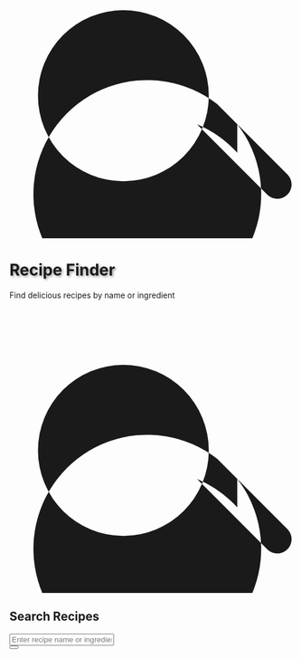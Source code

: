 <!DOCTYPE html>
<html lang="en">
<head>
  <meta charset="UTF-8" />
  <meta name="viewport" content="width=device-width, initial-scale=1.0" />
  <title>Recipe Finder</title>
  <link href="https://cdn.jsdelivr.net/npm/tailwindcss@2.2.19/dist/tailwind.min.css" rel="stylesheet">
  <style>
    .text-shadow {
      text-shadow: 2px 2px 4px rgba(0, 0, 0, 0.4);
    }
  </style>
</head>
<body class="min-h-screen flex items-center justify-center bg-gradient-to-r from-pink-500 to-pink-300">
  <div class="text-center px-4">
    <div class="flex items-center justify-center mb-4">
      <svg class="w-8 h-8 text-white" fill="currentColor" viewBox="0 0 20 20">
        <path fill-rule="evenodd" d="M8 4a6 6 0 100 12A6 6 0 008 4zm8 8a8 8 0 11-1.414-1.414l4.95 
          4.95a1 1 0 01-1.414 1.414l-4.95-4.95A8 8 0 0116 14z" clip-rule="evenodd"/>
      </svg>
      <h1 class="text-white text-4xl font-bold ml-2 text-shadow">Recipe Finder</h1>
    </div>
    <p class="text-white text-lg mb-6">Find delicious recipes by name or ingredient</p>
    <div class="bg-white p-6 rounded-lg shadow-lg w-full max-w-xl mx-auto">
      <div class="flex items-center mb-4">
        <svg class="w-5 h-5 text-pink-500 mr-2" fill="currentColor" viewBox="0 0 20 20">
          <path fill-rule="evenodd" d="M8 4a6 6 0 100 12A6 6 0 008 4zm8 8a8 8 0 11-1.414-1.414l4.95 
            4.95a1 1 0 01-1.414 1.414l-4.95-4.95A8 8 0 0116 14z" clip-rule="evenodd"/>
        </svg>
        <h2 class="text-lg font-semibold text-gray-800">Search Recipes</h2>
      </div>
      <input id="ingredientInput" type="text" placeholder="Enter recipe name or ingredient..."
        class="w-full border border-pink-300 p-4 rounded-lg text-lg focus:ring-2 focus:ring-pink-400 focus:outline-none" />
      <div class="mt-4 text-right">
        <button id="searchButton" class="bg-pink-500 hover:bg-pink-600 text-white p-2 rounded-lg focus:ring-2 focus:ring-pink-400">
          <svg class="w-5 h-5 inline" fill="currentColor" viewBox="0 0 20 20">
            <path fill-rule="evenodd" d="M8 4a6 6 0 100 12A6 6 0 008 4zm8 8a8 8 0 11-1.414-1.414l4.95 
              4.95a1 1 0 01-1.414 1.414l-4.95-4.95A8 8 0 0116 14z" clip-rule="evenodd"/>
          </svg>
        </button>
      </div>
    </div>
  </div>

  <script>
    const input = document.getElementById('ingredientInput');
    const button = document.getElementById('searchButton');

    async function searchRecipes() {
      const query = input.value.trim();
      if (!query) return;

      const previous = document.getElementById('results');
      if (previous) previous.remove();

      const resultsDiv = document.createElement('div');
      resultsDiv.className = "mt-6 text-left text-gray-700";
      resultsDiv.id = "results";

      const container = document.querySelector('.bg-white');
      container.appendChild(resultsDiv);

       
      const nameResponse = await fetch(`https://www.themealdb.com/api/json/v1/1/search.php?s=${query}`);
      const nameData = await nameResponse.json();

      if (nameData.meals) {
        resultsDiv.innerHTML = '<h3 class="text-xl font-semibold mb-4">Recipes Found:</h3>';
        for (const meal of nameData.meals.slice(0, 3)) {
          resultsDiv.innerHTML += `
            <div class="mb-6 p-4 border rounded-lg bg-pink-50 shadow">
              <h4 class="text-lg font-bold mb-2">${meal.strMeal}</h4>
              <img src="${meal.strMealThumb}" alt="${meal.strMeal}" class="w-full h-48 object-cover rounded mb-3">
              <p class="mb-2 text-sm">${meal.strInstructions.substring(0, 200)}...</p>
              <a href="${meal.strSource || `https://www.themealdb.com/meal.php?m=${meal.idMeal}`}" target="_blank"
                class="text-pink-600 hover:underline">View Full Recipe</a>
            </div>`;
        }
        return;
      }

      
      const ingResponse = await fetch(`https://www.themealdb.com/api/json/v1/1/filter.php?i=${query}`);
      const ingData = await ingResponse.json();

      if (ingData.meals) {
        resultsDiv.innerHTML = '<h3 class="text-xl font-semibold mb-4">Recipes with that ingredient:</h3>';
        for (const meal of ingData.meals.slice(0, 5)) {
          resultsDiv.innerHTML += `
            <div class="mb-4 p-4 border rounded-lg bg-pink-50 shadow">
              <h4 class="text-lg font-bold mb-1">${meal.strMeal}</h4>
              <img src="${meal.strMealThumb}" alt="${meal.strMeal}" class="w-full h-48 object-cover rounded mb-2">
              <a href="https://www.themealdb.com/meal.php?m=${meal.idMeal}" target="_blank"
                class="text-pink-600 hover:underline">View Recipe</a>
            </div>`;
        }
      } else {
        resultsDiv.innerHTML = '<p class="text-red-600 font-semibold">No recipes found for this input.</p>';
      }
    }

    button.addEventListener('click', searchRecipes);
    input.addEventListener('keypress', (e) => {
      if (e.key === 'Enter') searchRecipes();
    });
  </script>
</body>
</html>
